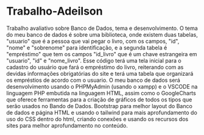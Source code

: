 # Trabalho-Adeilson
Trabalho avaliativo sobre Banco de Dados, tema e desenvolvimento. O tema do meu banco de dados é sobre uma biblioteca, onde existem duas tabelas, "usuario" que é a pessoa que vai pegar o livro, com os campos, "id", "nome" e "sobrenome" para identificação, e a segunda tabela é "empréstimo" que tem os campos "id_livro" que é um chave estrangeira em "usuario", "id" e "nome_livro". Esse código terá uma tela inicial para o cadastro do usuário que fará o empréstimo do livro, reiterando com as devidas informações obrigatórias do site e terá uma tabela que organizará os empréstios de acordo com o usuario. O meu banco de dados será desenvolvimento usando o PHPMyAdmin (usando o xampp) e o VSCODE na linguagem PHP embutida na linguagem HTML, assim como o GoogleCharts que oferece ferramentas para a criação de gráficos de todos os tipos que serão usados no Bando de Dados. Bootstrap para melhor layout do Banco de dados e página HTML e usando o tailwind para mais aprofundamento do uso do CSS dentro do html, criando conexões e usando os recursos dos sites para melhor aprofundamento no conteúdo.
